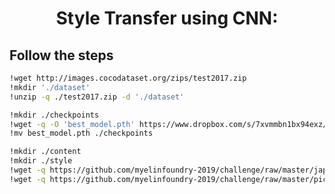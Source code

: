 <h1 align="center">Style Transfer using CNN:</h1>


## Follow the steps 
```bash
!wget http://images.cocodataset.org/zips/test2017.zip
!mkdir './dataset'
!unzip -q ./test2017.zip -d './dataset'
```
```bash
!mkdir ./checkpoints
!wget -q -O 'best_model.pth' https://www.dropbox.com/s/7xvmmbn1bx94exz/best_model.pth?dl=1
!mv best_model.pth ./checkpoints
```


```bash
!mkdir ./content
!mkdir ./style
!wget -q https://github.com/myelinfoundry-2019/challenge/raw/master/japanese_garden.jpg -P './content'
!wget -q https://github.com/myelinfoundry-2019/challenge/raw/master/picasso_selfportrait.jpg -P './style'
```
